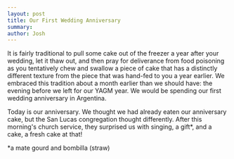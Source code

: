```yaml
---
layout: post
title: Our First Wedding Anniversary
summary:
author: Josh
---
```


It is fairly traditional to pull some cake out of the freezer a year after
your wedding, let it thaw out, and then pray for deliverance from food
poisoning as you tentatively chew and swallow a piece of cake that has a
distinctly different texture from the piece that was hand-fed to you a year
earlier. We embraced this tradition about a month earlier than we should
have: the evening before we left for our YAGM year. We would be spending our
first wedding anniversary in Argentina.

Today is our anniversary. We thought we had already eaten our anniversary
cake, but the San Lucas congregation thought differently. After this
morning's church service, they surprised us with singing, a gift\*, and a
cake, a fresh cake at that!

\*a mate gourd and bombilla (straw)
